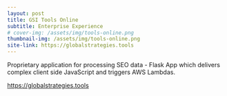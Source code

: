 ```yaml
---
layout: post
title: GSI Tools Online
subtitle: Enterprise Experience
# cover-img: /assets/img/tools-online.png
thumbnail-img: /assets/img/tools-online.png
site-link: https://globalstrategies.tools
---
```


Proprietary application for processing SEO data - Flask App which delivers complex client side JavaScript and triggers AWS Lambdas.

<a href="https://globalstrategies.tools" target="_blank">https://globalstrategies.tools</a>
